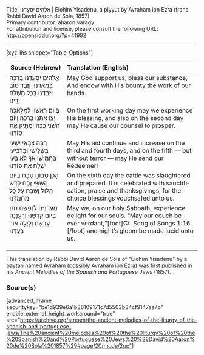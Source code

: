 <html>
<head></head>
<body>
Title: אֱלֹהִים יִסְעָדֵנוּ | Elohim Yisadenu, a piyyut by Avraham ibn Ezra (trans. Rabbi David Aaron de Sola, 1857)<br />
Primary contributor: aharon.varady<br />
For attribution and license, please consult the following URL: <a href="http://opensiddur.org/?p=41992">http://opensiddur.org/?p=41992</a>
<p />
<hr />

[xyz-ihs snippet="Table-Options"]<table style="margin-left: auto; margin-right: auto;" class="draggable">
<thead><tr><th id="x" style="text-align: right;">Source (Hebrew)</th><th style="text-align: left;">Translation (English)</th></tr></thead>
<tbody>
<tr><td style="vertical-align:top;">
<div class="liturgy" lang="he">
אֱלֹהִים יִסְעָדֵנוּ
בְּרָכָה בִּמְאַדֵּנוּ,
וְזֶבֶד טוֹב יִזְבְּדֵנוּ
בְּכׇל מִשְׁלַח יָדֵינוּ
</span></div></td>
 
<td style="vertical-align:top;">
<div class="english" lang="en">
May God support us, 
bless our substance,
And endow with His bounty 
the work of our hands.
</div></td></tr>


<tr><td style="vertical-align:top;">
<div class="liturgy" lang="he">
בְּיוֹם רִאשׁוֹן לִמְלָאכָה
יְצַו אִתָּנוּ בְּרָכָה
וְיוֹם הַשֵּׁנִי כָּכָה
יַמְתִּיק אֶת סוֹדֵנוּ
</span></div></td>
 
<td style="vertical-align:top;">
<div class="english" lang="en">
On the first working day 
may we experience His blessing, 
and also on the second day 
may He cause our counsel to prosper.
</div></td></tr>


<tr><td style="vertical-align:top;">
<div class="liturgy" lang="he">
רַבֵּה צְבָאֵי יִשְׁעִי
בַּשְּׁלִישִׁי וּבָרְבִיעִי
בַּחֲמִישִׁי אַךְ לֹא בְּעִי
יִשְׁלַח אֶת פּוֹדֵנוּ
</span></div></td>
 
<td style="vertical-align:top;">
<div class="english" lang="en">
May His aid continue and increase 
on the third and fourth days, 
and on the fifth — but without terror —
may He send our Redeemer!
</div></td></tr>


<tr><td style="vertical-align:top;">
<div class="liturgy" lang="he">
הָכֵן טְבוֹחַ טֶבַח
בְּיוֹם הַשִּׁשִּׁי זֶבַח
קֹדֶשׁ הִלּוּל וָשֶׁבַח
עַל כׇּל מַחְמַדֵּנוּ
</span></div></td>
 
<td style="vertical-align:top;">
<div class="english" lang="en">
On the sixth day 
the cattle was slaughtered and prepared. 
It is celebrated with sanctification, praise and thanksgivings, 
for the choice blessings vouchsafed unto us.
</div></td></tr>


<tr><td style="vertical-align:top;">
<div class="liturgy" lang="he">
מַעֲדַנִּים לְנַפְשֵׁנוּ
נִתֵּן בְּיוֹם קָדְשֵׁנוּ
וְרַעֲנָנָה עַרְשֵּׂנוּ 
וְלַיְלָה אוֹר בַּעֲדֵנוּ
</span></div></td>
 
<td style="vertical-align:top;">
<div class="english" lang="en">
May we, on our holy Sabbath, 
experience delight for our souls. 
“May our couch be ever verdant,”[foot]Cf. Song of Songs 1:16.[/foot]
and night’s gloom be made lucid unto us.
</div></td></tr>
</tbody></table>

<hr />

This translation by Rabbi David Aaron de Sola of "Elohim Yisadenu" by a paytan named Avraham (possibly Avraham ibn Ezra) was first published in his <em>Ancient Melodies of the Spanish and Portuguese Jews</em> (1857). 

<h3>Source(s)</h3>

[advanced_iframe securitykey="be1d939e6a1b36109171c7d5503b34cf9147aa7b" enable_external_height_workaround="true" src="https://archive.org/stream/the-ancient-melodies-of-the-liturgy-of-the-spanish-and-portuguese-jews/The%20ancient%20melodies%20of%20the%20liturgy%20of%20the%20Spanish%20and%20Portuguese%20Jews%20%28David%20Aaron%20de%20Sola%201857%29#page/20/mode/2up"]

&nbsp;
</body>
</html>